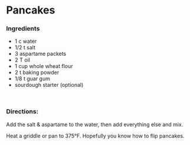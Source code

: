 # Pancakes

### Ingredients
- 1 c water
- 1/2 t salt
- 3 aspartame packets
- 2 T oil
- 1 cup whole wheat flour
- 2 t baking powder
- 1/8 t guar gum
- sourdough starter (optional)

<br>

### Directions:

Add the salt & aspartame to the water, then add everything else and mix.

Heat a griddle or pan to 375°F. Hopefully you know how to flip pancakes.
